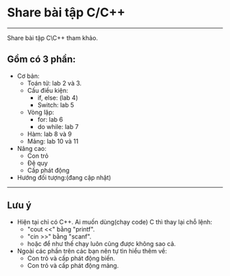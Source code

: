 # Share bài tập C/C++
---
Share bài tập C\C++ tham khảo. 

## Gồm có 3 phần:
- Cơ bản:
  - Toán tử: lab 2 và 3.
  - Cấu điều kiện: 
    - if, else: (lab 4) 
    - Switch: lab 5
  - Vòng lặp: 
    - for: lab 6
    - do while: lab 7
  - Hàm: lab 8 và 9
  - Mảng: lab 10 và 11
- Nâng cao:
  - Con trỏ
  - Đệ quy
  - Cấp phát động
- Hướng đối tượng:(đang cập nhật) 
---
## Lưu ý
- Hiện tại chỉ có C++. Ai muốn dùng(chạy code) C thì thay lại chỗ lệnh:
  - "cout <<" bằng "printf". 
  - "cin >>" bằng "scanf". 
  - hoặc để như thế chạy luôn cũng được không sao cả.
- Ngoài các phần trên các bạn nên tự tìn hiểu thêm về:
  - Con trỏ và cấp phát động biến. 
  - Con trỏ và cấp phát động mảng. 
